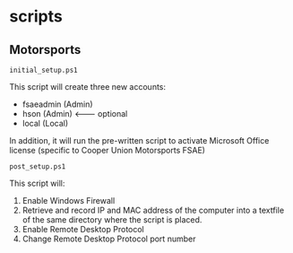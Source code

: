 # scripts

## Motorsports
```
initial_setup.ps1
```
This script will create three new accounts:
- fsaeadmin (Admin)
- hson (Admin) <--- optional
- local (Local) 

In addition, it will run the pre-written script to activate Microsoft Office license (specific to Cooper Union Motorsports FSAE)

```
post_setup.ps1
```
This script will: 
1) Enable Windows Firewall
2) Retrieve and record IP and MAC address of the computer into a textfile of the same directory where the script is placed.
3) Enable Remote Desktop Protocol 
4) Change Remote Desktop Protocol port number
